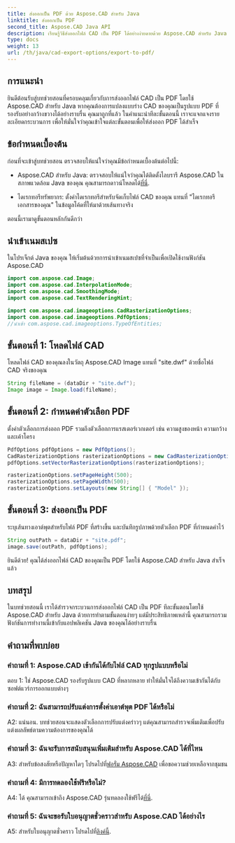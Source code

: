 ```yaml
---
title: ส่งออกเป็น PDF ด้วย Aspose.CAD สำหรับ Java
linktitle: ส่งออกเป็น PDF
second_title: Aspose.CAD Java API
description: เรียนรู้วิธีส่งออกไฟล์ CAD เป็น PDF ได้อย่างง่ายดายด้วย Aspose.CAD สำหรับ Java ปฏิบัติตามคำแนะนำทีละขั้นตอนของเราเพื่อการบูรณาการที่ราบรื่น
type: docs
weight: 13
url: /th/java/cad-export-options/export-to-pdf/
---
```

## การแนะนำ

ยินดีต้อนรับสู่บทช่วยสอนที่ครอบคลุมเกี่ยวกับการส่งออกไฟล์ CAD เป็น PDF โดยใช้ Aspose.CAD สำหรับ Java หากคุณต้องการแปลงแบบร่าง CAD ของคุณเป็นรูปแบบ PDF ที่รองรับอย่างกว้างขวางได้อย่างราบรื่น คุณมาถูกที่แล้ว ในคำแนะนำทีละขั้นตอนนี้ เราจะแจกแจงรายละเอียดกระบวนการ เพื่อให้มั่นใจว่าคุณเข้าใจแต่ละขั้นตอนเพื่อให้ส่งออก PDF ได้สำเร็จ

## ข้อกำหนดเบื้องต้น

ก่อนที่จะเข้าสู่บทช่วยสอน ตรวจสอบให้แน่ใจว่าคุณมีข้อกำหนดเบื้องต้นต่อไปนี้:

-  Aspose.CAD สำหรับ Java: ตรวจสอบให้แน่ใจว่าคุณได้ติดตั้งไลบรารี Aspose.CAD ในสภาพแวดล้อม Java ของคุณ คุณสามารถดาวน์โหลดได้[ที่นี่](https://releases.aspose.com/cad/java/).

- ไดเรกทอรีทรัพยากร: ตั้งค่าไดเรกทอรีสำหรับจัดเก็บไฟล์ CAD ของคุณ แทนที่ "ไดเรกทอรีเอกสารของคุณ" ในข้อมูลโค้ดที่ให้มาด้วยเส้นทางจริง

ตอนนี้เรามาดูขั้นตอนหลักกันดีกว่า

## นำเข้าเนมสเปซ

ในโปรเจ็กต์ Java ของคุณ ให้เริ่มต้นด้วยการนำเข้าเนมสเปซที่จำเป็นเพื่อเปิดใช้งานฟังก์ชัน Aspose.CAD

```java
import com.aspose.cad.Image;
import com.aspose.cad.InterpolationMode;
import com.aspose.cad.SmoothingMode;
import com.aspose.cad.TextRenderingHint;

import com.aspose.cad.imageoptions.CadRasterizationOptions;
import com.aspose.cad.imageoptions.PdfOptions;
//นำเข้า com.aspose.cad.imageoptions.TypeOfEntities;
```

## ขั้นตอนที่ 1: โหลดไฟล์ CAD

โหลดไฟล์ CAD ของคุณลงในวัตถุ Aspose.CAD Image แทนที่ "site.dwf" ด้วยชื่อไฟล์ CAD จริงของคุณ

```java
String fileName = (dataDir + "site.dwf");
Image image = Image.load(fileName);
```

## ขั้นตอนที่ 2: กำหนดค่าตัวเลือก PDF

ตั้งค่าตัวเลือกการส่งออก PDF รวมถึงตัวเลือกการแรสเตอร์เวกเตอร์ เช่น ความสูงของหน้า ความกว้าง และเค้าโครง

```java
PdfOptions pdfOptions = new PdfOptions();
CadRasterizationOptions rasterizationOptions = new CadRasterizationOptions();
pdfOptions.setVectorRasterizationOptions(rasterizationOptions);

rasterizationOptions.setPageHeight(500);
rasterizationOptions.setPageWidth(500);
rasterizationOptions.setLayouts(new String[] { "Model" });
```

## ขั้นตอนที่ 3: ส่งออกเป็น PDF

ระบุเส้นทางเอาต์พุตสำหรับไฟล์ PDF ที่สร้างขึ้น และบันทึกรูปภาพด้วยตัวเลือก PDF ที่กำหนดค่าไว้

```java
String outPath = dataDir + "site.pdf";
image.save(outPath, pdfOptions);
```

ยินดีด้วย! คุณได้ส่งออกไฟล์ CAD ของคุณเป็น PDF โดยใช้ Aspose.CAD สำหรับ Java สำเร็จแล้ว

## บทสรุป

ในบทช่วยสอนนี้ เราได้สำรวจกระบวนการส่งออกไฟล์ CAD เป็น PDF ทีละขั้นตอนโดยใช้ Aspose.CAD สำหรับ Java ด้วยการทำตามขั้นตอนง่ายๆ แต่มีประสิทธิภาพเหล่านี้ คุณสามารถรวมฟังก์ชันการทำงานนี้เข้ากับแอปพลิเคชัน Java ของคุณได้อย่างราบรื่น

## คำถามที่พบบ่อย

### คำถามที่ 1: Aspose.CAD เข้ากันได้กับไฟล์ CAD ทุกรูปแบบหรือไม่

ตอบ 1: ใช่ Aspose.CAD รองรับรูปแบบ CAD ที่หลากหลาย ทำให้มั่นใจได้ถึงความเข้ากันได้กับซอฟต์แวร์การออกแบบต่างๆ

### คำถามที่ 2: ฉันสามารถปรับแต่งการตั้งค่าเอาต์พุต PDF ได้หรือไม่

A2: แน่นอน. บทช่วยสอนจะแสดงตัวเลือกการปรับแต่งคร่าวๆ แต่คุณสามารถสำรวจเพิ่มเติมเพื่อปรับแต่งผลลัพธ์ตามความต้องการของคุณได้

### คำถามที่ 3: ฉันจะรับการสนับสนุนเพิ่มเติมสำหรับ Aspose.CAD ได้ที่ไหน

 A3: สำหรับข้อสงสัยหรือปัญหาใดๆ โปรดไปที่[ฟอรั่ม Aspose.CAD](https://forum.aspose.com/c/cad/19) เพื่อขอความช่วยเหลือจากชุมชน

### คำถามที่ 4: มีการทดลองใช้ฟรีหรือไม่?

 A4: ได้ คุณสามารถเข้าถึง Aspose.CAD รุ่นทดลองใช้ฟรีได้[ที่นี่](https://releases.aspose.com/).

### คำถามที่ 5: ฉันจะขอรับใบอนุญาตชั่วคราวสำหรับ Aspose.CAD ได้อย่างไร

 A5: สำหรับใบอนุญาตชั่วคราว โปรดไปที่[ลิงค์นี้](https://purchase.aspose.com/temporary-license/).